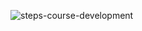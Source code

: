 ![steps-course-development](https://github.com/user-attachments/assets/9c04a29d-7e3a-491a-8266-95f307b8f75b)
